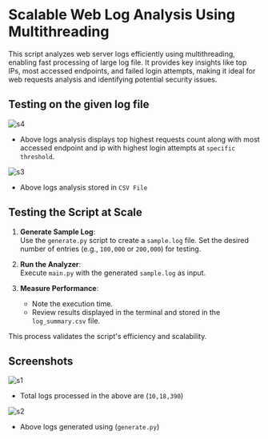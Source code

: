 
# Scalable Web Log Analysis Using Multithreading

This script analyzes web server logs efficiently using multithreading, enabling fast processing of large log file. It provides key insights like top IPs, most accessed endpoints, and failed login attempts, making it ideal for web requests analysis and identifying potential security issues.




## Testing on the given log file

![s4](https://github.com/user-attachments/assets/19f065e8-ed43-459a-94f2-cdfe6c5f0fc7)

- Above logs analysis displays top highest requests count along with most accessed endpoint and ip with highest login attempts at `specific threshold`.

![s3](https://github.com/user-attachments/assets/6e410244-f5f6-40e1-afbb-b60bade320fb)

- Above logs analysis stored in `CSV File`





## Testing the Script at Scale

1. **Generate Sample Log**:  
   Use the `generate.py` script to create a `sample.log` file. Set the desired number of entries (e.g., `100,000` or `200,000`) for testing.

2. **Run the Analyzer**:  
   Execute `main.py` with the generated `sample.log` as input.

3. **Measure Performance**:  
   - Note the execution time.  
   - Review results displayed in the terminal and stored in the `log_summary.csv` file.  

This process validates the script's efficiency and scalability.

    
## Screenshots

![s1](https://github.com/user-attachments/assets/0a10a285-f0fc-4d43-b5b1-94f2d1f77fae)


- Total logs processed in the above are (`10,18,390`)

![s2](https://github.com/user-attachments/assets/fb18fdf7-065e-47c6-8a83-69901141d09e)

- Above logs generated using (`generate.py`)
